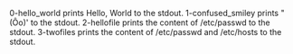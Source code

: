 0-hello_world prints Hello, World to the stdout.
1-confused_smiley prints "(Ôo)' to the stdout.
2-hellofile prints the content of /etc/passwd to the stdout.
3-twofiles prints the content of /etc/passwd and /etc/hosts to the stdout.
